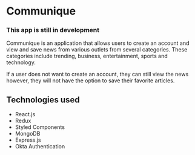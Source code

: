 # Communique

### This app is still in development

Communique is an application that allows users to create an account and view and save news from various outlets from several categories. These categories include trending, business, entertainment, sports and technology.

If a user does not want to create an account, they can still view the news however, they will not have the option to save their favorite articles.

## Technologies used

* React.js
* Redux
* Styled Components
* MongoDB
* Express.js
* Okta Authentication


